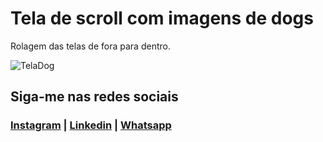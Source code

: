 # Tela de scroll com imagens de dogs
 Rolagem das telas de fora para dentro.

![TelaDog](https://github.com/NandoCruz/scroll/blob/main/imagens/TelaDogs.png)

## Siga-me nas redes sociais
### [Instagram](https://www.instagram.com/fcruz6241/) | [Linkedin](https://www.linkedin.com/feed/) | [Whatsapp](https://api.whatsapp.com/send?1=pt_br&phone=558398388777)
